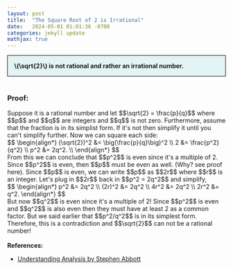 ```yaml
---
layout: post
title:  "The Square Root of 2 is Irrational"
date:   2024-05-01 01:01:36 -0700
categories: jekyll update
mathjax: true
---
```

<div style="background-color: #E3F4F4; padding: 15px 15px 15px 15px; border:1px solid black;">
  <b>\(\sqrt{2}\) is not rational and rather an irrational number.</b>
</div>
<br>
<h3>Proof:</h3>
Suppose it is a rational number and let $$\sqrt{2} = \frac{p}{q}$$ where $$p$$ and $$q$$ are integers and $$q$$ is not zero. Furthermore, assume that the fraction is in its simplist form. If it's not then simplify it until you can't simplify further. Now we can square each side:
<div>
$$
\begin{align*}
(\sqrt{2})^2 &= \big(\frac{p}{q}\big)^2 \\
2 &= \frac{p^2}{q^2} \\
p^2 &= 2q^2. \\
\end{align*}
$$
</div>
From this we can conclude that $$p^2$$ is even since it's a multiple of 2. Since $$p^2$$ is even, then $$p$$ must be even as well. (Why? see proof here). Since $$p$$ is even, we can write $$p$$ as $$2r$$ where $$r$$ is an integer. Let's plug in $$2r$$ back in $$p^2 = 2q^2$$ and simplify,
<div>
$$
\begin{align*}
p^2 &= 2q^2 \\
(2r)^2 &= 2q^2 \\
4r^2 &= 2q^2 \\
2r^2 &= q^2.
\end{align*}
$$
</div>
But now $$q^2$$ is even since it's a multiple of 2! Since $$p^2$$ is even and $$q^2$$ is also even then they must have at least 2 as a common factor. But we said earlier that $$p^2/q^2$$ is in its simplest form. Therefore, this is a contradiction and $$\sqrt{2}$$ can not be a rational number!
<br>
<br>
<!------------------------------------------------------------------------------------>
<b>References:</b>
<ul>
<li><a href="https://www.amazon.com/Understanding-Analysis-Undergraduate-Texts-Mathematics/dp/1493927116">Understanding Analysis by Stephen Abbott</a></li>
</ul>